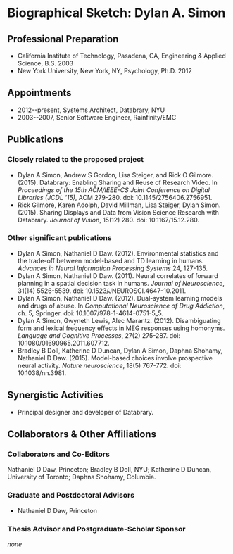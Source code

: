 # Biographical Sketch: Dylan A. Simon

## Professional Preparation

- California Institute of Technology, Pasadena, CA, Engineering & Applied Science, B.S. 2003
- New York University, New York, NY, Psychology, Ph.D. 2012

## Appointments

- 2012--present, Systems Architect, Databrary, NYU
- 2003--2007, Senior Software Engineer, Rainfinity/EMC

## Publications

### Closely related to the proposed project

- Dylan A Simon, Andrew S Gordon, Lisa Steiger, and Rick O Gilmore. (2015). Databrary: Enabling Sharing and Reuse of Research Video. In *Proceedings of the 15th ACM/IEEE-CS Joint Conference on Digital Libraries (JCDL '15)*, ACM 279-280. doi: 10.1145/2756406.2756951.
- Rick Gilmore, Karen Adolph, David Millman, Lisa Steiger, Dylan Simon. (2015). Sharing Displays and Data from Vision Science Research with Databrary. *Journal of Vision*, 15(12) 280. doi: 10.1167/15.12.280.

### Other significant publications

- Dylan A Simon, Nathaniel D Daw. (2012). Environmental statistics and the trade-off between model-based and TD learning in humans. *Advances in Neural Information Processing Systems* 24, 127-135.
- Dylan A Simon, Nathaniel D Daw. (2011). Neural correlates of forward planning in a spatial decision task in humans. *Journal of Neuroscience*, 31(14) 5526-5539. doi: 10.1523/JNEUROSCI.4647-10.2011.
- Dylan A Simon, Nathaniel D Daw. (2012). Dual-system learning models and drugs of abuse. In *Computational Neuroscience of Drug Addiction*, ch. 5, Springer. doi: 10.1007/978-1-4614-0751-5_5.
- Dylan A Simon, Gwyneth Lewis, Alec Marantz. (2012). Disambiguating form and lexical frequency effects in MEG responses using homonyms. *Language and Cognitive Processes*, 27(2) 275-287. doi: 10.1080/01690965.2011.607712.
- Bradley B Doll, Katherine D Duncan, Dylan A Simon, Daphna Shohamy, Nathaniel D Daw. (2015). Model-based choices involve prospective neural activity. *Nature neuroscience*, 18(5) 767-772. doi: 10.1038/nn.3981.

## Synergistic Activities

- Principal designer and developer of Databrary.

## Collaborators & Other Affiliations

### Collaborators and Co-Editors

Nathaniel D Daw, Princeton; Bradley B Doll, NYU; Katherine D Duncan, University of Toronto; Daphna Shohamy, Columbia.

### Graduate and Postdoctoral Advisors

- Nathaniel D Daw, Princeton

### Thesis Advisor and Postgraduate-Scholar Sponsor

*none*
